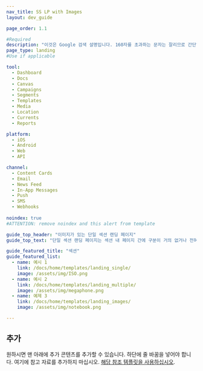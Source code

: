 ```yaml
---
nav_title: SS LP with Images
layout: dev_guide

page_order: 1.1

#Required
description: "이것은 Google 검색 설명입니다. 160자를 초과하는 문자는 잘리므로 간단히 유지하세요."
page_type: landing
#Use if applicable

tool:
  - Dashboard
  - Docs
  - Canvas
  - Campaigns
  - Segments
  - Templates
  - Media
  - Location
  - Currents
  - Reports

platform:
  - iOS
  - Android
  - Web
  - API

channel:
  - Content Cards
  - Email
  - News Feed
  - In-App Messages
  - Push
  - SMS
  - Webhooks
  
noindex: true
#ATTENTION: remove noindex and this alert from template

guide_top_header: "이미지가 있는 단일 섹션 랜딩 페이지"
guide_top_text: "단일 섹션 랜딩 페이지는 섹션 내 페이지 간에 구분이 거의 없거나 전혀 없는 큰 섹션에 적합합니다. 이 특정 템플릿은 'featured' 레이아웃 YAML 매개변수('layout: dev_guide')를 사용하여 페이지 하단에 추가 정보를 추가할 수 있습니다. 추가 섹션이 필요한 경우 'dev_guide' 레이아웃 YAML 매개변수를 사용하여 다중 섹션 랜딩 페이지 유형을 사용하십시오."

guide_featured_title: "섹션"
guide_featured_list:
  - name: 예시 1
    link: /docs/home/templates/landing_single/
    image: /assets/img/ISO.png
  - name: 예시 2
    link: /docs/home/templates/landing_multiple/
    image: /assets/img/megaphone.png
  - name: 예제 3
    link: /docs/home/templates/landing_images/
    image: /assets/img/notebook.png

---
```


## 추가

원하시면 맨 아래에 추가 콘텐츠를 추가할 수 있습니다. 하단에 줄 바꿈을 넣어야 합니다. 여기에 참고 자료를 추가하지 마십시오. [해당 참조 템플릿을 사용하십시오]({{site.baseurl}}/home/templates/reference/).

<br>

<br>
